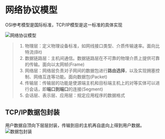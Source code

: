 # 网络协议模型

OSI参考模型是国际标准，TCP/IP模型是这一标准的具体实现

![网络协议模型](https://i.loli.net/2020/04/07/vt65mUbxeg8yOZR.png)
> 1. 物理层：定义物理设备标准，如网线接口类型、介质传输速率。面向比特流(Bit)
> 2. 数据链路层：主机间通信。数据链路层在不可靠的物理介质上提供可靠的传输。面向以太网帧(Frame)
> 3. 网络层：网络层负责对子网间的数据包进行**路由选择**，以及实现拥塞控制、网络互连等功能。面向数据包(Packet)
> 4. 传输层：传输层的功能是使源端主机和目标端主机上的对等实体可以进行会话，即**端口到端口**的连接(Segment)
> 5. 会话层、表示层、应用层：规定应用程序的数据格式

## TCP/IP数据包封装
用户数据自顶向下层层封装，传输到目的主机再自底向上得到用户数据。
![数据包封装](https://i.loli.net/2020/04/07/UGnrqfOTvhyHQpa.png)
